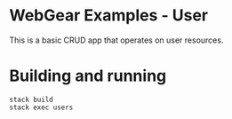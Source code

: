 # WebGear Examples - User
This is a basic CRUD app that operates on user resources.

# Building and running

```shell
stack build
stack exec users
```

